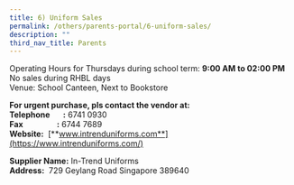 ```yaml
---
title: 6) Uniform Sales
permalink: /others/parents-portal/6-uniform-sales/
description: ""
third_nav_title: Parents
---
```

Operating Hours for Thursdays during school term: **9:00 AM to 02:00 PM** <br>
No sales during RHBL days <br>
Venue: School Canteen, Next to Bookstore

**For urgent purchase, pls contact the vendor at:** <br>
**Telephone       :** 6741 0930 <br>
**Fax                  :** 6744 7689 <br>
**Website:**  [**www.intrenduniforms.com**](https://www.intrenduniforms.com/)

**Supplier Name:** In-Trend Uniforms <br>
**Address:**  729 Geylang Road Singapore 389640